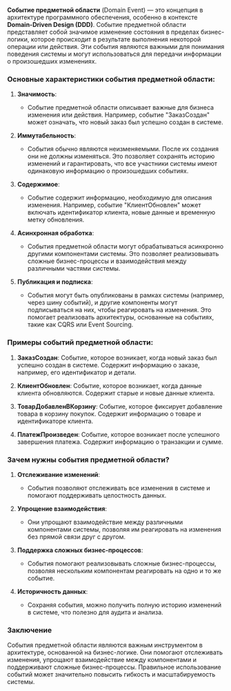 **Событие предметной области** (Domain Event) — это концепция в архитектуре программного обеспечения, особенно в контексте **Domain-Driven Design (DDD)**. Событие предметной области представляет собой значимое изменение состояния в пределах бизнес-логики, которое происходит в результате выполнения некоторой операции или действия. Эти события являются важными для понимания поведения системы и могут использоваться для передачи информации о произошедших изменениях.

### Основные характеристики события предметной области:

1. **Значимость**:
   - Событие предметной области описывает важные для бизнеса изменения или действия. Например, событие "ЗаказСоздан" может означать, что новый заказ был успешно создан в системе.

2. **Иммутабельность**:
   - События обычно являются неизменяемыми. После их создания они не должны изменяться. Это позволяет сохранять историю изменений и гарантировать, что все участники системы имеют одинаковую информацию о произошедших событиях.

3. **Содержимое**:
   - Событие содержит информацию, необходимую для описания изменения. Например, событие "КлиентОбновлен" может включать идентификатор клиента, новые данные и временную метку обновления.

4. **Асинхронная обработка**:
   - События предметной области могут обрабатываться асинхронно другими компонентами системы. Это позволяет реализовывать сложные бизнес-процессы и взаимодействия между различными частями системы.

5. **Публикация и подписка**:
   - События могут быть опубликованы в рамках системы (например, через шину событий), и другие компоненты могут подписываться на них, чтобы реагировать на изменения. Это помогает реализовать архитектуры, основанные на событиях, такие как CQRS или Event Sourcing.

### Примеры событий предметной области:

1. **ЗаказСоздан**: Событие, которое возникает, когда новый заказ был успешно создан в системе. Содержит информацию о заказе, например, его идентификатор и детали.

2. **КлиентОбновлен**: Событие, которое возникает, когда данные клиента обновляются. Содержит старые и новые данные клиента.

3. **ТоварДобавленВКорзину**: Событие, которое фиксирует добавление товара в корзину покупок. Содержит информацию о товаре и идентификаторе клиента.

4. **ПлатежПроизведен**: Событие, которое возникает после успешного завершения платежа. Содержит информацию о транзакции и сумме.

### Зачем нужны события предметной области?

1. **Отслеживание изменений**:
   - События позволяют отслеживать все изменения в системе и помогают поддерживать целостность данных.

2. **Упрощение взаимодействия**:
   - Они упрощают взаимодействие между различными компонентами системы, позволяя им реагировать на изменения без прямой связи друг с другом.

3. **Поддержка сложных бизнес-процессов**:
   - События помогают реализовывать сложные бизнес-процессы, позволяя нескольким компонентам реагировать на одно и то же событие.

4. **Историчность данных**:
   - Сохраняя события, можно получить полную историю изменений в системе, что полезно для аудита и анализа.

### Заключение

События предметной области являются важным инструментом в архитектуре, основанной на бизнес-логике. Они помогают отслеживать изменения, упрощают взаимодействие между компонентами и поддерживают сложные бизнес-процессы. Правильное использование событий может значительно повысить гибкость и масштабируемость системы.